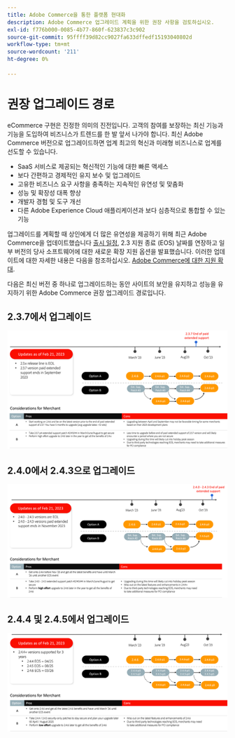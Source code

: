 ```yaml
---
title: Adobe Commerce을 통한 플랫폼 현대화
description: Adobe Commerce 업그레이드 계획을 위한 권장 사항을 검토하십시오.
exl-id: f776b000-0085-4b77-860f-623837c3c902
source-git-commit: 95ffff39d82cc9027fa633dffedf15193040802d
workflow-type: tm+mt
source-wordcount: '211'
ht-degree: 0%

---
```


# 권장 업그레이드 경로

eCommerce 구현은 진정한 의미의 진전입니다. 고객의 참여를 보장하는 최신 기능과 기능을 도입하여 비즈니스가 트렌드를 한 발 앞서 나가야 합니다. 최신 Adobe Commerce 버전으로 업그레이드하면 업계 최고의 혁신과 미래형 비즈니스로 업계를 선도할 수 있습니다.

- SaaS 서비스로 제공되는 혁신적인 기능에 대한 빠른 액세스
- 보다 간편하고 경제적인 유지 보수 및 업그레이드
- 고유한 비즈니스 요구 사항을 충족하는 지속적인 유연성 및 맞춤화
- 성능 및 확장성 대폭 향상
- 개발자 경험 및 도구 개선
- 다른 Adobe Experience Cloud 애플리케이션과 보다 심층적으로 통합할 수 있는 기능

업그레이드를 계획할 때 상인에게 더 많은 유연성을 제공하기 위해 최근 Adobe Commerce을 업데이트했습니다 [출시 일정](../../release/schedule.md), 2.3 지원 종료 (EOS) 날짜를 연장하고 일부 버전의 당사 소프트웨어에 대한 새로운 확장 지원 옵션을 발표했습니다. 이러한 업데이트에 대한 자세한 내용은 다음을 참조하십시오. [Adobe Commerce에 대한 지원 확대](https://business.adobe.com/blog/the-latest/adobe-announces-expanded-support).

다음은 최신 버전 중 하나로 업그레이드하는 동안 사이트의 보안을 유지하고 성능을 유지하기 위한 Adobe Commerce 권장 업그레이드 경로입니다.

## 2.3.7에서 업그레이드

![2.3.7에서 업그레이드 경로](../../assets/upgrade-guide/2.3.7.png)

## 2.4.0에서 2.4.3으로 업그레이드

![업그레이드 경로: 2.4.0에서 2.4.3으로](../../assets/upgrade-guide/2.4.0-2.4.3.png)

## 2.4.4 및 2.4.5에서 업그레이드

![업그레이드 경로: 2.4.4 및 2.4.5](../../assets/upgrade-guide/2.4.4-and-2.4.5.png)
